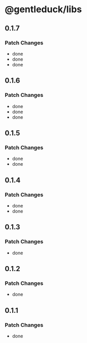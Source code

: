 # @gentleduck/libs

## 0.1.7

### Patch Changes

- done
- done
- done

## 0.1.6

### Patch Changes

- done
- done
- done

## 0.1.5

### Patch Changes

- done
- done

## 0.1.4

### Patch Changes

- done
- done

## 0.1.3

### Patch Changes

- done

## 0.1.2

### Patch Changes

- done

## 0.1.1

### Patch Changes

- done
